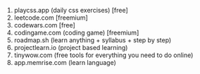 1. playcss.app (daily css exercises) [free]
2. leetcode.com [freemium]
3. codewars.com [free]
4. codingame.com (coding game) [freemium]
5. roadmap.sh (learn anything + syllabus + step by step)
6. projectlearn.io (project based learning)
7. tinywow.com (free tools for everything you need to do online)
8. app.memrise.com (learn language)
